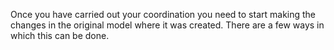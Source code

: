 Once you have carried out your coordination you need to start making the changes in the original model where it was created. There are a few ways in which this can be done. 